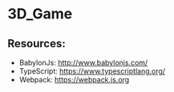 # 3D_Game

## Resources:
- BabylonJs: http://www.babylonjs.com/
- TypeScript: https://www.typescriptlang.org/
- Webpack: https://webpack.js.org
